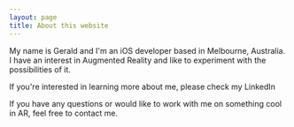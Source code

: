 ```yaml
---
layout: page
title: About this website
---
```


My name is Gerald and I'm an iOS developer based in Melbourne, Australia. I have an interest in Augmented Reality and like to experiment with the possibilities of it. 

If you're interested in learning more about me, please check my LinkedIn

If you have any questions or would like to work with me on something cool in AR, feel free to contact me.